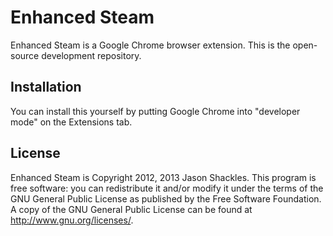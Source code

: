 Enhanced Steam
==============

Enhanced Steam is a Google Chrome browser extension.  This is the open-source development repository.

Installation
------------

You can install this yourself by putting Google Chrome into "developer mode" on the Extensions tab.

License
-------

Enhanced Steam is Copyright 2012, 2013 Jason Shackles.  This program is free software: you can redistribute it and/or modify it under the terms of the GNU General Public License as published by the Free Software Foundation.  A copy of the GNU General Public License can be found at http://www.gnu.org/licenses/.
